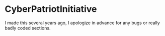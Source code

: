 # CyberPatriotInitiative
I made this several years ago, I apologize in advance for any bugs or really badly coded sections.
